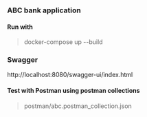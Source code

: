 ### ABC bank application

#### Run with 

>docker-compose up --build

### Swagger

http://localhost:8080/swagger-ui/index.html

#### Test with Postman using postman collections

>postman/abc.postman_collection.json
